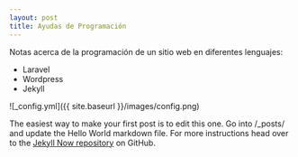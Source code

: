 ```yaml
---
layout: post
title: Ayudas de Programación
---
```


Notas acerca de la programación de un sitio web en diferentes lenguajes:
- Laravel
- Wordpress
- Jekyll

![_config.yml]({{ site.baseurl }}/images/config.png)

The easiest way to make your first post is to edit this one. Go into /_posts/ and update the Hello World markdown file. For more instructions head over to the [Jekyll Now repository](https://github.com/barryclark/jekyll-now) on GitHub.
